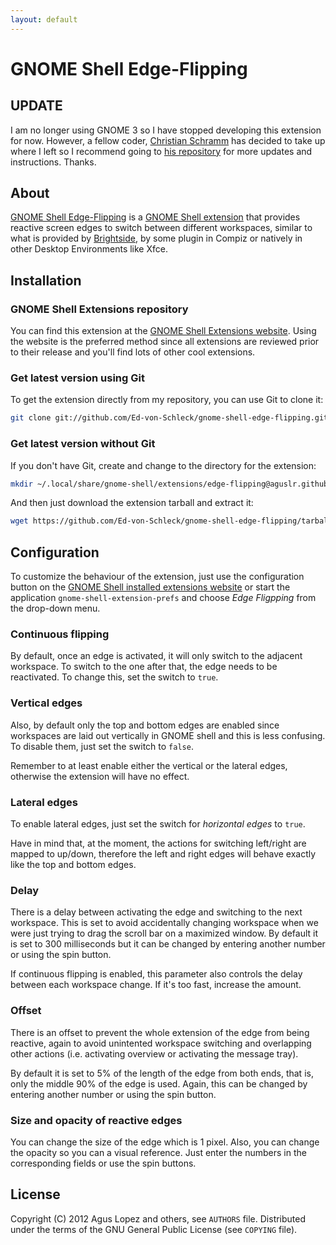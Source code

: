 ```yaml
---
layout: default
---
```

# GNOME Shell Edge-Flipping

## UPDATE

I am no longer using GNOME 3 so I have stopped developing this extension for now. However, a fellow coder, [Christian Schramm](https://github.com/Ed-von-Schleck) has decided to take up where I left so I recommend going to [his repository](https://github.com/Ed-von-Schleck/gnome-shell-edge-flipping) for more updates and instructions. Thanks.

## About

[GNOME Shell Edge-Flipping](http://aguslr.github.com/gnome-shell-edge-flipping/) is a [GNOME Shell extension](https://live.gnome.org/GnomeShell/Extensions) that provides reactive screen edges to switch between different workspaces, similar to what is provided by [Brightside](http://catmur.co.uk/brightside/), by some plugin in Compiz or natively in other Desktop Environments like Xfce.


## Installation

### GNOME Shell Extensions repository

You can find this extension at the [GNOME Shell Extensions website](https://extensions.gnome.org/extension/275/edge-flipping/). Using the website is the preferred method since all extensions are reviewed prior to their release and you'll find lots of other cool extensions.

### Get latest version using Git

To get the extension directly from my repository, you can use Git to clone it:

```sh
git clone git://github.com/Ed-von-Schleck/gnome-shell-edge-flipping.git ~/.local/share/gnome-shell/extensions/edge-flipping@aguslr.github.com
```

### Get latest version without Git

If you don't have Git, create and change to the directory for the extension:

```sh
mkdir ~/.local/share/gnome-shell/extensions/edge-flipping@aguslr.github.com && cd $_
```
And then just download the extension tarball and extract it:

```sh
wget https://github.com/Ed-von-Schleck/gnome-shell-edge-flipping/tarball/master -O - | tar -xzv --strip-components 1
```

## Configuration

To customize the behaviour of the extension, just use the configuration button on the [GNOME Shell installed extensions website](https://extensions.gnome.org/local/) or start the application  `gnome-shell-extension-prefs` and choose *Edge Fligpping* from the drop-down menu.

### Continuous flipping

By default, once an edge is activated, it will only switch to the adjacent workspace. To switch to the one after that, the edge needs to be reactivated. To change this, set the switch to `true`.

### Vertical edges

Also, by default only the top and bottom edges are enabled since workspaces are laid out vertically in GNOME shell and this is less confusing. To disable them, just set the switch to `false`.

Remember to at least enable either the vertical or the lateral edges, otherwise the extension will have no effect.

### Lateral edges

To enable lateral edges, just set the switch for *horizontal edges* to `true`.

Have in mind that, at the moment, the actions for switching left/right are mapped to up/down, therefore the left and right edges will behave exactly like the top and bottom edges.

### Delay

There is a delay between activating the edge and switching to the next workspace. This is set to avoid accidentally changing workspace when we were just trying to drag the scroll bar on a maximized window. By default it is set to 300 milliseconds but it can be changed by entering another number or using the spin button.

If continuous flipping is enabled, this parameter also controls the delay between each workspace change. If it's too fast, increase the amount.

### Offset

There is an offset to prevent the whole extension of the edge from being reactive, again to avoid unintented workspace switching and overlapping other actions (i.e. activating overview or activating the message tray).

By default it is set to 5% of the length of the edge from both ends, that is, only the middle 90% of the edge is used. Again, this can be changed by entering another number or using the spin button.

### Size and opacity of reactive edges

You can change the size of the edge which is 1 pixel. Also, you can change the opacity so you can a visual reference. Just enter the numbers in the corresponding fields or use the spin buttons.

## License

Copyright (C) 2012 Agus Lopez and others, see `AUTHORS` file. Distributed under the terms of the GNU General Public License (see `COPYING` file).
